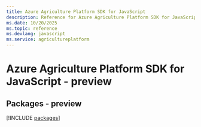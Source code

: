 ```yaml
---
title: Azure Agriculture Platform SDK for JavaScript
description: Reference for Azure Agriculture Platform SDK for JavaScript
ms.date: 10/20/2025
ms.topic: reference
ms.devlang: javascript
ms.service: agricultureplatform
---
```

# Azure Agriculture Platform SDK for JavaScript - preview
## Packages - preview
[!INCLUDE [packages](agriculture-platform-index.md)]
